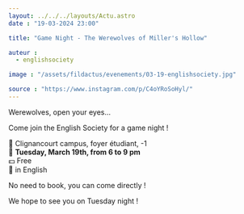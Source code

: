 ```yaml
---
layout: ../../../layouts/Actu.astro
date : "19-03-2024 23:00"

title: "Game Night - The Werewolves of Miller's Hollow"

auteur :
  - englishsociety

image : "/assets/fildactus/evenements/03-19-englishsociety.jpg"

source : "https://www.instagram.com/p/C4oYRoSoHyl/"
---
```


Werewolves, open your eyes…

Come join the English Society for a game night !

📍 Clignancourt campus, foyer étudiant, -1  
📅 __Tuesday, March 19th, from 6 to 9 pm__  
💵 Free  
💬 in English

No need to book, you can come directly !

We hope to see you on Tuesday night !